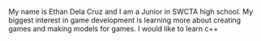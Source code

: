 My name is Ethan Dela Cruz and I am a Junior in SWCTA high school. 
My biggest interest in game development is learning more about creating games and making models for games.
I would like to learn c++
